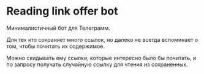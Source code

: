 # Reading link offer bot

Минималистичный бот для Телеграмм.

Для тех кто сохраняет много ссылок, но далеко не всегда
вспоминает о том, чтобы почитать их содержимое.

Можно скидывать ему ссылки, которые интересно было бы почитать,
и по запросу получать случайную ссылку для чтения из сохраненных.
